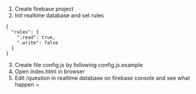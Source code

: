 1. Create firebase project
2. Init realtime database and set rules 
```
{
  "rules": {
    ".read": true,
    ".write": false
  }
}
```
3. Create file config.js by following config.js.example
4. Open index.html in browser
5. Edit /question in realtime database on firebase console and see what happen ~
